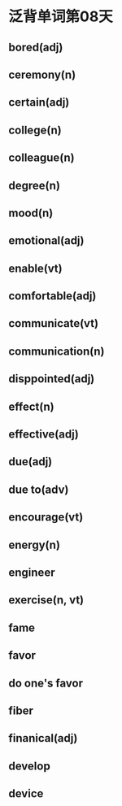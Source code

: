 # 泛背单词第08天

## bored(adj)

## ceremony(n)

## certain(adj)

## college(n)

## colleague(n)

## degree(n)

## mood(n)

## emotional(adj)

## enable(vt)

## comfortable(adj)

## communicate(vt)

## communication(n)

## disppointed(adj)

## effect(n)

## effective(adj)

## due(adj)

## due to(adv)

## encourage(vt)

## energy(n)

## engineer

## exercise(n, vt)

## fame

## favor

## do one's favor

## fiber

## finanical(adj)

## develop

## device



